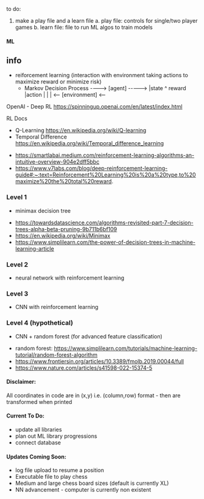 

to do:
1. make a play file and a learn file
  a. play file: controls for single/two player games
  b. learn file: file to run ML algos to train models

#### ML
## info
* reiforcement learning (interaction with environment taking actions to maximize reward or minimize risk)
  - Markov Decision Process
---->  [agent] ----->
|state   ^ reward   |action
|        |          |
<-- [environment] <--

OpenAI - Deep RL
https://spinningup.openai.com/en/latest/index.html

RL Docs
* Q-Learning https://en.wikipedia.org/wiki/Q-learning
* Temporal Difference https://en.wikipedia.org/wiki/Temporal_difference_learning
- https://smartlabai.medium.com/reinforcement-learning-algorithms-an-intuitive-overview-904e2dff5bbc
- https://www.v7labs.com/blog/deep-reinforcement-learning-guide#:~:text=Reinforcement%20Learning%20is%20a%20type,to%20maximize%20the%20total%20reward.

### Level 1
* minimax decision tree
- https://towardsdatascience.com/algorithms-revisited-part-7-decision-trees-alpha-beta-pruning-9b711b6bf109
- https://en.wikipedia.org/wiki/Minimax
- https://www.simplilearn.com/the-power-of-decision-trees-in-machine-learning-article

### Level 2
* neural network with reinforcement learning

### Level 3
* CNN with reinforcement learning

### Level 4 (hypothetical)
* CNN + random forest (for advanced feature classification)
- random forest: https://www.simplilearn.com/tutorials/machine-learning-tutorial/random-forest-algorithm
- https://www.frontiersin.org/articles/10.3389/fmolb.2019.00044/full
- https://www.nature.com/articles/s41598-022-15374-5



#### Disclaimer:
All coordinates in code are in (x,y) i.e. (column,row) format - then are transformed when printed

#### Current To Do:
* update all libraries
* plan out ML library progressions
* connect database

#### Updates Coming Soon:
* log file upload to resume a position
* Executable file to play chess
* Medium and large chess board sizes (default is currently XL)
* NN advancement - computer is currently non existent